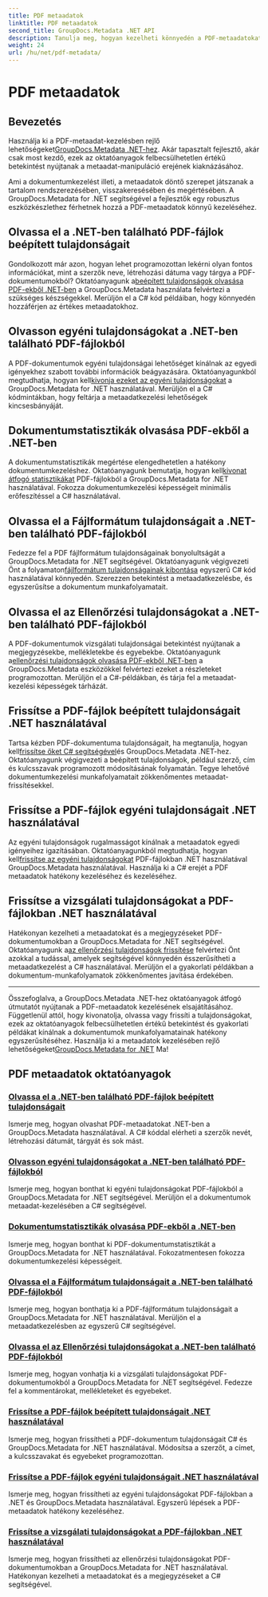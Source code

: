 ```yaml
---
title: PDF metaadatok
linktitle: PDF metaadatok
second_title: GroupDocs.Metadata .NET API
description: Tanulja meg, hogyan kezelheti könnyedén a PDF-metaadatokat a GroupDocs.Metadata for .NET oktatóanyaggal. Hozzáférés a beépített és egyéni tulajdonságokhoz C# kóddal.
weight: 24
url: /hu/net/pdf-metadata/
---
```


# PDF metaadatok

## Bevezetés

 Használja ki a PDF-metaadat-kezelésben rejlő lehetőségeket[GroupDocs.Metadata .NET-hez](https://www.groupdocs.com/products/metadata/net). Akár tapasztalt fejlesztő, akár csak most kezdő, ezek az oktatóanyagok felbecsülhetetlen értékű betekintést nyújtanak a metaadat-manipuláció erejének kiaknázásához.

Ami a dokumentumkezelést illeti, a metaadatok döntő szerepet játszanak a tartalom rendszerezésében, visszakeresésében és megértésében. A GroupDocs.Metadata for .NET segítségével a fejlesztők egy robusztus eszközkészlethez férhetnek hozzá a PDF-metaadatok könnyű kezeléséhez.

## Olvassa el a .NET-ben található PDF-fájlok beépített tulajdonságait

 Gondolkozott már azon, hogyan lehet programozottan lekérni olyan fontos információkat, mint a szerzők neve, létrehozási dátuma vagy tárgya a PDF-dokumentumokból? Oktatóanyagunk a[beépített tulajdonságok olvasása PDF-ekből .NET-ben](./read-built-in-properties-pdfs/) a GroupDocs.Metadata használata felvértezi a szükséges készségekkel. Merüljön el a C# kód példáiban, hogy könnyedén hozzáférjen az értékes metaadatokhoz.


## Olvasson egyéni tulajdonságokat a .NET-ben található PDF-fájlokból

 A PDF-dokumentumok egyéni tulajdonságai lehetőséget kínálnak az egyedi igényekhez szabott további információk beágyazására. Oktatóanyagunkból megtudhatja, hogyan kell[kivonja ezeket az egyéni tulajdonságokat](./read-custom-properties-pdfs/) a GroupDocs.Metadata for .NET használatával. Merüljön el a C# kódmintákban, hogy feltárja a metaadatkezelési lehetőségek kincsesbányáját.


## Dokumentumstatisztikák olvasása PDF-ekből a .NET-ben

 A dokumentumstatisztikák megértése elengedhetetlen a hatékony dokumentumkezeléshez. Oktatóanyagunk bemutatja, hogyan kell[kivonat átfogó statisztikákat](./read-document-statistics-pdfs/) PDF-fájlokból a GroupDocs.Metadata for .NET használatával. Fokozza dokumentumkezelési képességeit minimális erőfeszítéssel a C# használatával.

## Olvassa el a Fájlformátum tulajdonságait a .NET-ben található PDF-fájlokból

Fedezze fel a PDF fájlformátum tulajdonságainak bonyolultságát a GroupDocs.Metadata for .NET segítségével. Oktatóanyagunk végigvezeti Önt a folyamaton[fájlformátum tulajdonságainak kibontása](./read-file-format-properties-pdfs/) egyszerű C# kód használatával könnyedén. Szerezzen betekintést a metaadatkezelésbe, és egyszerűsítse a dokumentum munkafolyamatait.

## Olvassa el az Ellenőrzési tulajdonságokat a .NET-ben található PDF-fájlokból

 A PDF-dokumentumok vizsgálati tulajdonságai betekintést nyújtanak a megjegyzésekbe, mellékletekbe és egyebekbe. Oktatóanyagunk a[ellenőrzési tulajdonságok olvasása PDF-ekből .NET-ben](./read-inspection-properties-pdfs/) a GroupDocs.Metadata eszközökkel felvértezi ezeket a részleteket programozottan. Merüljön el a C#-példákban, és tárja fel a metaadat-kezelési képességek tárházát.

## Frissítse a PDF-fájlok beépített tulajdonságait .NET használatával

 Tartsa kézben PDF-dokumentuma tulajdonságait, ha megtanulja, hogyan kell[frissítse őket C# segítségével](./update-built-in-properties-pdfs/)és GroupDocs.Metadata .NET-hez. Oktatóanyagunk végigvezeti a beépített tulajdonságok, például szerző, cím és kulcsszavak programozott módosításának folyamatán. Tegye lehetővé dokumentumkezelési munkafolyamatait zökkenőmentes metaadat-frissítésekkel.

## Frissítse a PDF-fájlok egyéni tulajdonságait .NET használatával

 Az egyéni tulajdonságok rugalmasságot kínálnak a metaadatok egyedi igényeihez igazításában. Oktatóanyagunkból megtudhatja, hogyan kell[frissítse az egyéni tulajdonságokat](./update-custom-properties-pdfs/) PDF-fájlokban .NET használatával GroupDocs.Metadata használatával. Használja ki a C# erejét a PDF metaadatok hatékony kezeléséhez és kezeléséhez.

## Frissítse a vizsgálati tulajdonságokat a PDF-fájlokban .NET használatával

 Hatékonyan kezelheti a metaadatokat és a megjegyzéseket PDF-dokumentumokban a GroupDocs.Metadata for .NET segítségével. Oktatóanyagunk a[az ellenőrzési tulajdonságok frissítése](./update-inspection-properties-pdfs/) felvértezi Önt azokkal a tudással, amelyek segítségével könnyedén ésszerűsítheti a metaadatkezelést a C# használatával. Merüljön el a gyakorlati példákban a dokumentum-munkafolyamatok zökkenőmentes javítása érdekében.

----

Összefoglalva, a GroupDocs.Metadata .NET-hez oktatóanyagok átfogó útmutatót nyújtanak a PDF-metaadatok kezelésének elsajátításához. Függetlenül attól, hogy kivonatolja, olvassa vagy frissíti a tulajdonságokat, ezek az oktatóanyagok felbecsülhetetlen értékű betekintést és gyakorlati példákat kínálnak a dokumentumok munkafolyamatainak hatékony egyszerűsítéséhez. Használja ki a metaadatok kezelésében rejlő lehetőségeket[GroupDocs.Metadata for .NET](https://www.groupdocs.com/products/metadata/net) Ma!
## PDF metaadatok oktatóanyagok
### [Olvassa el a .NET-ben található PDF-fájlok beépített tulajdonságait](./read-built-in-properties-pdfs/)
Ismerje meg, hogyan olvashat PDF-metaadatokat .NET-ben a GroupDocs.Metadata használatával. A C# kóddal elérheti a szerzők nevét, létrehozási dátumát, tárgyát és sok mást.
### [Olvasson egyéni tulajdonságokat a .NET-ben található PDF-fájlokból](./read-custom-properties-pdfs/)
Ismerje meg, hogyan bonthat ki egyéni tulajdonságokat PDF-fájlokból a GroupDocs.Metadata for .NET segítségével. Merüljön el a dokumentumok metaadat-kezelésében a C# segítségével.
### [Dokumentumstatisztikák olvasása PDF-ekből a .NET-ben](./read-document-statistics-pdfs/)
Ismerje meg, hogyan bonthat ki PDF-dokumentumstatisztikát a GroupDocs.Metadata for .NET használatával. Fokozatmentesen fokozza dokumentumkezelési képességeit.
### [Olvassa el a Fájlformátum tulajdonságait a .NET-ben található PDF-fájlokból](./read-file-format-properties-pdfs/)
Ismerje meg, hogyan bonthatja ki a PDF-fájlformátum tulajdonságait a GroupDocs.Metadata for .NET használatával. Merüljön el a metaadatkezelésben az egyszerű C# segítségével.
### [Olvassa el az Ellenőrzési tulajdonságokat a .NET-ben található PDF-fájlokból](./read-inspection-properties-pdfs/)
Ismerje meg, hogyan vonhatja ki a vizsgálati tulajdonságokat PDF-dokumentumokból a GroupDocs.Metadata for .NET segítségével. Fedezze fel a kommentárokat, mellékleteket és egyebeket.
### [Frissítse a PDF-fájlok beépített tulajdonságait .NET használatával](./update-built-in-properties-pdfs/)
Ismerje meg, hogyan frissítheti a PDF-dokumentum tulajdonságait C# és GroupDocs.Metadata for .NET használatával. Módosítsa a szerzőt, a címet, a kulcsszavakat és egyebeket programozottan.
### [Frissítse a PDF-fájlok egyéni tulajdonságait .NET használatával](./update-custom-properties-pdfs/)
Ismerje meg, hogyan frissítheti az egyéni tulajdonságokat PDF-fájlokban a .NET és GroupDocs.Metadata használatával. Egyszerű lépések a PDF-metaadatok hatékony kezeléséhez.
### [Frissítse a vizsgálati tulajdonságokat a PDF-fájlokban .NET használatával](./update-inspection-properties-pdfs/)
Ismerje meg, hogyan frissítheti az ellenőrzési tulajdonságokat PDF-dokumentumokban a GroupDocs.Metadata for .NET használatával. Hatékonyan kezelheti a metaadatokat és a megjegyzéseket a C# segítségével.